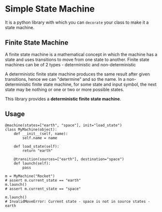 # Simple State Machine

It is a python library with which you can `decorate` your class to make it a state machine.

## Finite State Machine

A finite state machine is a mathematical concept in which the machine has a state and uses transitions to move from one state to another. Finite state machines can be of 2 types - deterministic and non-deterministic

A deterministic finite state machine produces the same result after given transitions, hence we can "determine" and so the name. In a non-deterministic finite state machine, for some state and input symbol, the next state may be nothing or one or two or more possible states.

This library provides a **deterministic finite state machine**.

## Usage


```
@machine(states=["earth", "space"], init="load_state")
class MyMachine(object):
    def __init__(self, name):
        self.name = name
          
    def load_state(self):
        return "earth"

    @transition(sources=["earth"], destination="space")
    def launch(self):
        pass
            
m = MyMachine("Rocket")
# assert m.current_state == "earth"
m.launch()
# assert m.current_state == "space"

m.launch()
# InvalidMoveError: Current state - space is not in source states - earth
```
